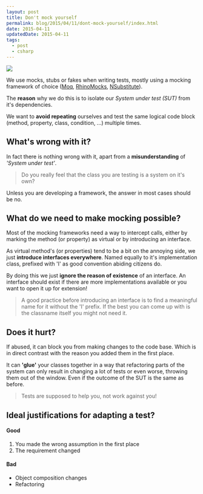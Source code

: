 ```yaml
---
layout: post
title: Don't mock yourself
permalink: blog/2015/04/11/dont-mock-yourself/index.html
date: 2015-04-11
updatedDate: 2015-04-11
tags:
  - post
  - csharp
---
```


![](/images/0001_scissorglue_billjunk.jpg)

We use mocks, stubs or fakes when writing tests, mostly using a mocking framework of choice ([Moq](https://github.com/Moq/moq4), [RhinoMocks](http://hibernatingrhinos.com/oss/rhino-mocks), [NSubstitute](http://nsubstitute.github.io)).

The **reason** why we do this is to isolate our _System under test (SUT)_ from it's dependencies.

We want to **avoid repeating** ourselves and test the same logical code block (method, property, class, condition, ...) multiple times.

## What's wrong with it?

In fact there is nothing wrong with it, apart from a **misunderstanding** of _'System under test'_.

> Do you really feel that the class you are testing is a system on it's own?

Unless you are developing a framework, the answer in most cases should be no.

## What do we need to make mocking possible?

Most of the mocking frameworks need a way to intercept calls, either by marking the method (or property) as virtual or by introducing an interface.

As virtual method's (or properties) tend to be a bit on the annoying side, we just **introduce interfaces everywhere**. Named equally to it's implementation class, prefixed with 'I' as good convention abiding citizens do.

By doing this we just **ignore the reason of existence** of an interface. An interface should exist if there are more implementations available or you want to open it up for extension!

> A good practice before introducing an interface is to find a meaningful name for it without the 'I' prefix. If the best you can come up with is the classname itself you might not need it.

## Does it hurt?

If abused, it can block you from making changes to the code base. Which is in direct contrast with the reason you added them in the first place.

It can **'glue'** your classes together in a way that refactoring parts of the system can only result in changing a lot of tests or even worse, throwing them out of the window. Even if the outcome of the SUT is the same as before.

> Tests are supposed to help you, not work against you!

## Ideal justifications for adapting a test?

#### Good

1. You made the wrong assumption in the first place
2. The requirement changed

#### Bad

- Object composition changes
- Refactoring

